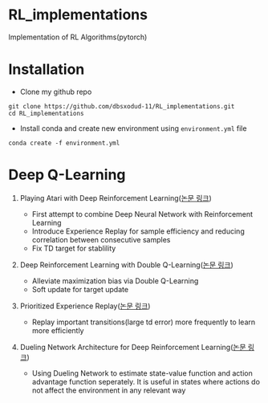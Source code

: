 # RL_implementations
Implementation of RL Algorithms(pytorch)

# Installation
- Clone my github repo
```
git clone https://github.com/dbsxodud-11/RL_implementations.git
cd RL_implementations
```
- Install conda and create new environment using `environment.yml` file
```
conda create -f environment.yml
```

# Deep Q-Learning

1. Playing Atari with Deep Reinforcement Learning([논문 링크](https://www.cs.toronto.edu/~vmnih/docs/dqn.pdf))

    - First attempt to combine Deep Neural Network with Reinforcement Learning
    - Introduce Experience Replay for sample efficiency and reducing correlation between consecutive samples
    - Fix TD target for stablility


2. Deep Reinforcement Learning with Double Q-Learning([논문 링크](https://arxiv.org/abs/1509.06461))

    - Alleviate maximization bias via Double Q-Learning
    - Soft update for target update

3. Prioritized Experience Replay([논문 링크](https://arxiv.org/pdf/1511.05952.pdf))

    - Replay important transitions(large td error) more frequently to learn more efficiently

4. Dueling Network Architecture for Deep Reinforcement Learning([논문 링크](https://arxiv.org/abs/1511.06581))

    - Using Dueling Network to estimate state-value function and action advantage function seperately. It is useful in states where actions do not affect the environment in any relevant way
